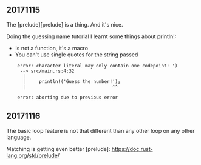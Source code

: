 20171115
----------

The [prelude][prelude] is a thing. And it's nice.

Doing the guessing name tutorial I learnt some things about
println!:

- Is not a function, it's a macro
- You can't use single quotes for the string passed
```
    error: character literal may only contain one codepoint: ')
     --> src/main.rs:4:32
      |
      |     println!('Guess the number!');
      |                                ^^

    error: aborting due to previous error
```

20171116
----------

The basic loop feature is not that different than any other
loop on any other language.

Matching is getting even better
[prelude]: https://doc.rust-lang.org/std/prelude/
